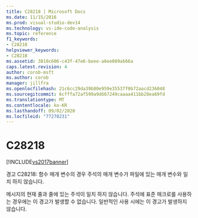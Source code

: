 ```yaml
---
title: C28218 | Microsoft Docs
ms.date: 11/15/2016
ms.prod: visual-studio-dev14
ms.technology: vs-ide-code-analysis
ms.topic: reference
f1_keywords:
- C28218
helpviewer_keywords:
- C28218
ms.assetid: 3810c606-c43f-47e6-beee-a6ee089ab66a
caps.latest.revision: 4
author: corob-msft
ms.author: corob
manager: jillfra
ms.openlocfilehash: 21c6cc29da39b80e959e35537f0b72aacd236048
ms.sourcegitcommit: 6cfffa72af599a9d667249caaaa411bb28ea69fd
ms.translationtype: MT
ms.contentlocale: ko-KR
ms.lasthandoff: 09/02/2020
ms.locfileid: "77278231"
---
```

# <a name="c28218"></a>C28218
[!INCLUDE[vs2017banner](../includes/vs2017banner.md)]

경고 C28218: 함수 매개 변수의 경우 주석의 매개 변수가 파일에 있는 매개 변수와 일치 하지 않습니다.  
  
 메시지의 현재 줄과 줄에 있는 주석이 일치 하지 않습니다. 주석에 표준 매크로를 사용하는 경우에는 이 경고가 발생할 수 없습니다. 일반적인 사용 시에는 이 경고가 발생하지 않습니다.
